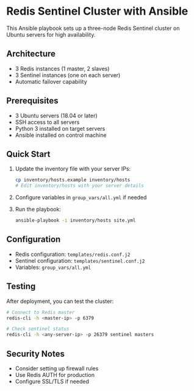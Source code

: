 # Redis Sentinel Cluster with Ansible

This Ansible playbook sets up a three-node Redis Sentinel cluster on Ubuntu servers for high availability.

## Architecture

- 3 Redis instances (1 master, 2 slaves)
- 3 Sentinel instances (one on each server)
- Automatic failover capability

## Prerequisites

- 3 Ubuntu servers (18.04 or later)
- SSH access to all servers
- Python 3 installed on target servers
- Ansible installed on control machine

## Quick Start

1. Update the inventory file with your server IPs:
   ```bash
   cp inventory/hosts.example inventory/hosts
   # Edit inventory/hosts with your server details
   ```

2. Configure variables in `group_vars/all.yml` if needed

3. Run the playbook:
   ```bash
   ansible-playbook -i inventory/hosts site.yml
   ```

## Configuration

- Redis configuration: `templates/redis.conf.j2`
- Sentinel configuration: `templates/sentinel.conf.j2`
- Variables: `group_vars/all.yml`

## Testing

After deployment, you can test the cluster:

```bash
# Connect to Redis master
redis-cli -h <master-ip> -p 6379

# Check sentinel status
redis-cli -h <any-server-ip> -p 26379 sentinel masters
```

## Security Notes

- Consider setting up firewall rules
- Use Redis AUTH for production
- Configure SSL/TLS if needed
